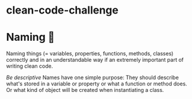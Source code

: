 # clean-code-challenge


# Naming :notebook:

Naming things (= variables, properties, functions, methods, classes) correctly and in an understandable way if an extremely important part of writing clean code.

*Be descriptive*
Names have one simple purpose: They should describe what's stored in a variable or property or what a function or method does. Or what kind of object will be created when instantiating a class.